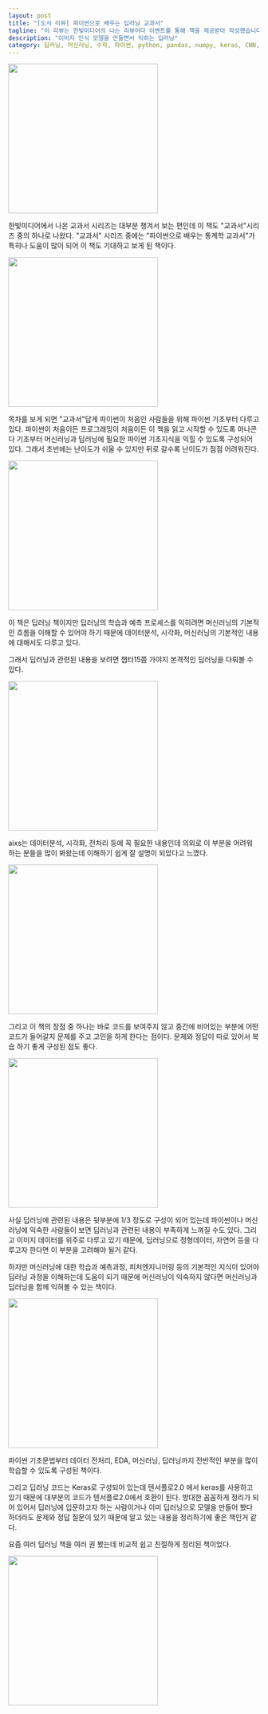 ```yaml
---
layout: post
title: "[도서 리뷰] 파이썬으로 배우는 딥러닝 교과서"
tagline: "이 리뷰는 한빛미디어의 나는 리뷰어다 이벤트를 통해 책을 제공받아 작성했습니다. "
description: "이미지 인식 모델을 만들면서 익히는 딥러닝"
category: 딥러닝, 머신러닝, 수학, 파이썬, python, pandas, numpy, keras, CNN, VGG16, 전이학습
---
```


<img src="https://i.imgur.com/jnKTuKZ.jpg" width="300">
 
한빛미디어에서 나온 교과서 시리즈는 대부분 챙겨서 보는 편인데 이 책도 "교과서"시리즈 중의 하나로 나왔다.
"교과서" 시리즈 중에는 "파이썬으로 배우는 통계학 교과서"가 특히나 도움이 많이 되어 이 책도 기대하고 보게 된 책이다.

<img src="https://i.imgur.com/sI4D14H.jpg" width="300">

목차를 보게 되면 "교과서"답게 파이썬이 처음인 사람들을 위해 파이썬 기초부터 다루고 있다.
파이썬이 처음이든 프로그래밍이 처음이든 이 책을 읽고 시작할 수 있도록 아나콘다 기초부터 머신러닝과 딥러닝에 필요한 파이썬 기초지식을 익힐 수 있도록 구성되어 있다.
그래서 초반에는 난이도가 쉬울 수 있지만 뒤로 갈수록 난이도가 점점 어려워진다.

<img src="https://i.imgur.com/cHQ8mXG.jpg" width="300">

이 책은 딥러닝 책이지만 딥러닝의 학습과 예측 프로세스를 익히려면 머신러닝의 기본적인 흐름을 이해할 수 있어야 하기 때문에 
데이터분석, 시각화, 머신러닝의 기본적인 내용에 대해서도 다루고 있다.

그래서 딥러닝과 관련된 내용을 보려면 챕터15쯤 가야지 본격적인 딥러닝을 다뤄볼 수 있다.

<img src="https://i.imgur.com/2RjTk6G.jpg" width="300">

aixs는 데이터분석, 시각화, 전처리 등에 꼭 필요한 내용인데 의외로 이 부분을 어려워 하는 분들을 많이 봐왔는데 이해하기 쉽게 잘 설명이 되었다고 느꼈다.

<img src="https://i.imgur.com/R0z1s8E.jpg" width="300">

그리고 이 책의 장점 중 하나는 바로 코드를 보여주지 않고 중간에 비어있는 부분에 어떤 코드가 들어갈지 문제를 주고 고민을 하게 한다는 점이다.
문제와 정답이 따로 있어서 복습 하기 좋게 구성된 점도 좋다.

<img src="https://i.imgur.com/yRG0Fmz.jpg" width="300">

사실 딥러닝에 관련된 내용은 뒷부분에 1/3 정도로 구성이 되어 있는데 파이썬이나 머신러닝에 익숙한 사람들이 보면 딥러닝과 관련된 내용이 부족하게 느껴질 수도 있다.
그리고 이미지 데이터를 위주로 다루고 있기 때문에, 딥러닝으로 정형데이터, 자연어 등을 다루고자 한다면 이 부분을 고려해야 될거 같다.

하지만 머신러닝에 대한 학습과 예측과정, 피처엔지니어링 등의 기본적인 지식이 있어야 딥러닝 과정을 이해하는데 도움이 되기 때문에 머신러닝이 익숙하지 않다면 머신러닝과 딥러닝을 함께 익혀볼 수 있는 책이다.

<img src="https://i.imgur.com/QO1KfYT.jpg" width="300">

파이썬 기초문법부터 데이터 전처리, EDA, 머신러닝, 딥러닝까지 전반적인 부분을 많이 학습할 수 있도록 구성된 책이다. 

그리고 딥러닝 코드는 Keras로 구성되어 있는데 텐서플로2.0 에서 keras를 사용하고 있기 때문에 대부분의 코드가 텐서플로2.0에서 호환이 된다.
방대한 꼼꼼하게 정리가 되어 있어서 딥러닝에 입문하고자 하는 사람이거나 이미 딥러닝으로 모델을 만들어 봤다 하더라도 문제와 정답 질문이 있기 때문에 알고 있는 내용을 정리하기에 좋은 책인거 같다.

요즘 여러 딥러닝 책을 여러 권 봤는데 비교적 쉽고 친절하게 정리된 책이었다.

<img src="https://i.imgur.com/D6MzohD.jpg" width="300">


